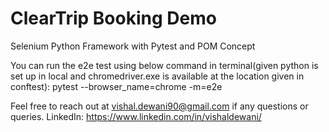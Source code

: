 # ClearTrip Booking Demo
Selenium Python Framework with Pytest and POM Concept

You can run the e2e test using below command in terminal(given python is set up in local and chromedriver.exe is available at the location given in conftest):
pytest --browser_name=chrome -m=e2e

Feel free to reach out at vishal.dewani90@gmail.com if any questions or queries.
LinkedIn: https://www.linkedin.com/in/vishaldewani/
